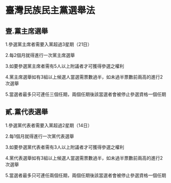 # 臺灣民族民主黨選舉法

## 壹.黨主席選舉

1.參選黨主席者需要入黨超過3星期（21日）

2.每2個月就得進行一次黨主席選舉

3.如要參選黨主席者需有5人以上附議者才可獲得參選之權利

4.黨主席選舉如有3組以上候選人當選需票數過半，如未過半票數前兩高的進行2次選舉

5.當選者最多只可連任三個任期，兩個任期後該當選者會被停止參選資格一個任期

## 貳.黨代表選舉

1.參選黨代表者需要入黨超過2星期（14日）

2.每1個月就得進行一次黨代表選舉

3.如要參選黨代表者需有3人以上附議者才可獲得參選之權利

4.黨代表選舉如有3組以上候選人當選需票數過半，如未過半票數前兩高的進行2次選舉

5.當選者最多只可連任兩個任期，兩個任期後該當選者會被停止參選資格一個任期

